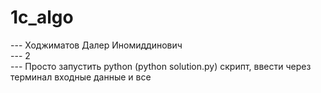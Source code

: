 # 1c_algo
--- Ходжиматов Далер Иномиддинович\
--- 2\
--- Просто запустить python (python solution.py) скрипт, ввести через терминал входные данные и все

